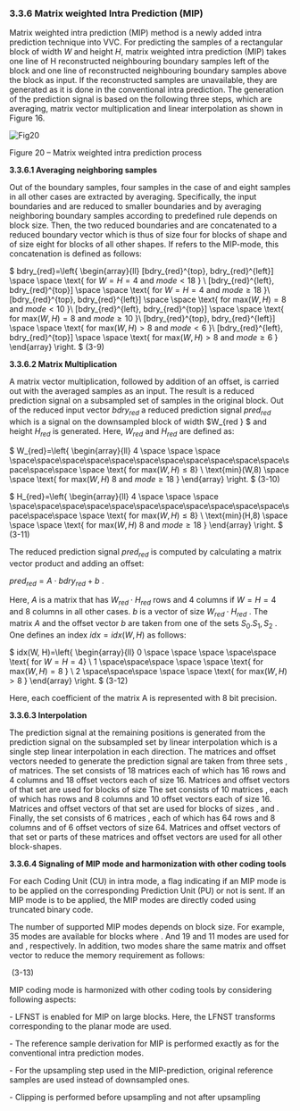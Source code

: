 ### 3.3.6    Matrix weighted Intra Prediction (MIP)

Matrix weighted intra prediction (MIP) method is a newly added intra prediction technique into VVC. For predicting the samples of a rectangular block of width  $W$ and height $H$, matrix weighted intra prediction (MIP) takes one line of H reconstructed neighbouring boundary samples left of the block and one line of   reconstructed neighbouring boundary samples above the block as input. If the reconstructed samples are unavailable, they are generated as it is done in the conventional intra prediction. The generation of the prediction signal is based on the following three steps, which are averaging, matrix vector multiplication and linear interpolation as shown in Figure 16.

  ![Fig20](C:\Users\Thuong\Documents\GitHub\VTM7-Vn\VTM7\imgs\Fig20.png)

Figure 20 – Matrix weighted intra prediction process 



**3.3.6.1 Averaging neighboring samples**

Out of the boundary samples, four samples in the case of   and eight samples in all other cases are extracted by averaging. Specifically, the input boundaries   and   are reduced to smaller boundaries   and   by averaging neighboring boundary samples according to predefined rule depends on block size. Then, the two reduced boundaries   and   are concatenated to a reduced boundary vector   which is thus of size four for blocks of shape    and of size eight for blocks of all other shapes. If   refers to the MIP-mode, this concatenation is defined as follows:      

 $
    bdry_{red}=\left\{
                \begin{array}{ll}
                  [bdry_{red}^{top}, bdry_{red}^{left}] \space \space \text{ for $W=H=4$ and $mode<18$ } \\
                  [bdry_{red}^{left}, bdry_{red}^{top}] \space \space \text{ for $W=H=4$ and $mode\geq 18$ }\\
                  [bdry_{red}^{top}, bdry_{red}^{left}] \space \space \text{ for max$(W,H)=8$ and $mode<10$ }\\
                  [bdry_{red}^{left}, bdry_{red}^{top}] \space \space \text{ for max$(W,H)=8$ and $mode\geq 10$ }\\
                  [bdry_{red}^{top}, bdry_{red}^{left}] \space \space \text{ for max$(W,H)>8$ and $mode<6$ }\\
                  [bdry_{red}^{left}, bdry_{red}^{top}] \space \space \text{ for max$(W,H)>8$ and $mode\geq 6$ }
                \end{array}
              \right.
  $                                         (3-9)



**3.3.6.2 Matrix Multiplication**

A matrix vector multiplication, followed by addition of an offset, is carried out with the averaged samples as an input. The result is a reduced prediction signal on a subsampled set of samples in the original block. Out of the reduced input vector $bdry_{red}$ a reduced prediction signal $pred_{red}$  which is a signal on the downsampled block of width $W_{red } $  and height $H_{red}$  is generated. Here, $W_{red}$  and $H_{red}$  are defined as:

 $
    W_{red}=\left\{
                \begin{array}{ll}
                  4 \space \space \space \space\space\space\space\space\space\space\space\space\space\space\space\space\space \space \text{ for max$(W,H) \leq 8$} \\
                  \text{min}(W,8) \space \space \text{ for max$(W, H) \>8$ and $mode\geq 18$ }
                \end{array}
              \right.
  $                                        (3-10)

 $
    H_{red}=\left\{
                \begin{array}{ll}
                  4 \space \space \space \space\space\space\space\space\space\space\space\space\space\space\space\space\space \space \text{ for max$(W,H) \leq 8$} \\
                  \text{min}(H,8) \space \space \space \text{ for max$(W, H) \>8$ and $mode\geq 18$ }
                \end{array}
              \right.
  $                                        (3-11)

The reduced prediction signal $pred_{red}$ is computed by calculating a matrix vector product and adding an offset:

$pred_{red} = A \cdot bdry_{red} +b$  .

Here, $A$  is a matrix that has $W_{red} \cdot H_{red}$  rows and 4 columns if $W=H=4$ and 8 columns in all other cases.  $b$ is a vector of size $W_{red} \cdot H_{red}$ . The matrix $A$ and the offset vector $b$ are taken from one of the sets $S_0.S_1, S_2$ . One defines an index $idx=idx(W, H)$  as follows:

$
    idx(W, H)=\left\{
                \begin{array}{ll}
                  0 \space \space \space \space\space \text{ for $W=H=4$} \\
                  1  \space\space\space \space \space \text{ for max$(W, H) =8$ }  \\
                  2  \space\space\space \space \space \text{ for max$(W, H) >8$  } 
                \end{array}
              \right.
  $                                                      (3-12)

Here, each coefficient of the matrix A is represented with 8 bit precision. 

**3.3.6.3 Interpolation** 

The prediction signal at the remaining positions is generated from the prediction signal on the subsampled set by linear interpolation which is a single step linear interpolation in each direction. The matrices and offset vectors needed to generate the prediction signal are taken from three sets   ,   of matrices. The set   consists of 18 matrices   each of which has 16 rows and 4 columns and 18 offset vectors   each of size 16. Matrices and offset vectors of that set are used for blocks of size   The set   consists of 10 matrices   , each of which has   rows and 8 columns and 10 offset vectors   each of size 16. Matrices and offset vectors of that set are used for blocks of sizes   ,   and   . Finally, the set   consists of 6 matrices   , each of which has 64 rows and 8 columns and of 6 offset vectors   of size 64. Matrices and offset vectors of that set or parts of these matrices and offset vectors are used for all other block-shapes.

**3.3.6.4  Signaling of MIP mode and harmonization with other coding tools** 

For each Coding Unit (CU) in intra mode, a flag indicating if an MIP mode is to be applied on the corresponding Prediction Unit (PU) or not is sent. If an MIP mode is to be applied, the MIP modes are directly coded using truncated binary code. 

The number of supported MIP modes depends on block size. For example, 35 modes are available for blocks where   . And 19 and 11 modes are used for   and   , respectively. In addition, two modes share the same matrix and offset vector to reduce the memory requirement as follows:

​    (3-13)

MIP coding mode is harmonized with other coding tools by considering following aspects:

\-     LFNST is enabled for MIP on large blocks. Here, the LFNST transforms corresponding to the planar mode are used.

\-     The reference sample derivation for MIP is performed exactly as for the conventional intra prediction modes.

\-     For the upsampling step used in the MIP-prediction, original reference samples are used instead of downsampled ones.

\-     Clipping is performed before upsampling and not after upsampling